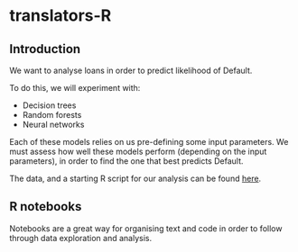 # translators-R

## Introduction

We want to analyse loans in order to predict likelihood of Default.

To do this, we will experiment with:
* Decision trees
* Random forests
* Neural networks

Each of these models relies on us pre-defining some input parameters. 
We must assess how well these models perform (depending on the input parameters), in order to find the one that best predicts Default.

The data, and a starting R script for our analysis can be found <a href="https://rnotebook.io/anon/80453f415974fea3/tree#" target="_blank">here</a>. 

## R notebooks

Notebooks are a great way for organising text and code in order to follow through data exploration and analysis.

